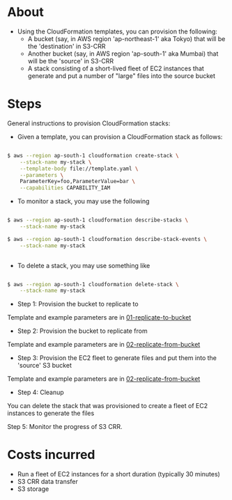 About
====

- Using the CloudFormation templates, you can provision the following:
  - A bucket (say, in AWS region 'ap-northeast-1' aka Tokyo) that will be the 'destination' in S3-CRR
  - Another bucket (say, in AWS region 'ap-south-1' aka Mumbai) that will be the 'source' in S3-CRR
  - A stack consisting of a short-lived fleet of EC2 instances that generate and put a number of "large" files into the source bucket
  
Steps
====

General instructions to provision CloudFormation stacks:

- Given a template, you can provision a CloudFormation stack as follows:

```bash

$ aws --region ap-south-1 cloudformation create-stack \
    --stack-name my-stack \
    --template-body file://template.yaml \
    --parameters \
    ParameterKey=foo,ParameterValue=bar \
    --capabilities CAPABILITY_IAM

```

- To monitor a stack, you may use the following

```bash

$ aws --region ap-south-1 cloudformation describe-stacks \
    --stack-name my-stack

$ aws --region ap-south-1 cloudformation describe-stack-events \
    --stack-name my-stack
    
```

- To delete a stack, you may use something like

```bash

$ aws --region ap-south-1 cloudformation delete-stack \
    --stack-name my-stack

```


- Step 1: Provision the bucket to replicate to

Template and example parameters are in [01-replicate-to-bucket](stacks/01-replicate-to-bucket)

- Step 2: Provision the bucket to replicate from

Template and example parameters are in [02-replicate-from-bucket](stacks/02-replicate-from-bucket)

- Step 3: Provision the EC2 fleet to generate files and put them into the 'source' S3 bucket

Template and example parameters are in [02-replicate-from-bucket](stacks/02-replicate-from-bucket)

- Step 4: Cleanup

You can delete the stack that was provisioned to create a fleet of EC2 instances to generate the files

Step 5: Monitor the progress of S3 CRR.


Costs incurred
====

- Run a fleet of EC2 instances for a short duration (typically 30 minutes)
- S3 CRR data transfer
- S3 storage